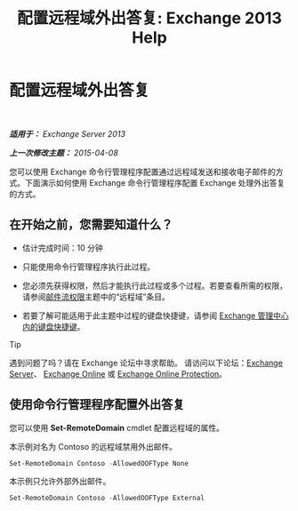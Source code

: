 ﻿---
title: '配置远程域外出答复: Exchange 2013 Help'
TOCTitle: 配置远程域外出答复
ms:assetid: 0c1e56be-7a29-4294-9762-600f9f788741
ms:mtpsurl: https://technet.microsoft.com/zh-cn/library/JJ657713(v=EXCHG.150)
ms:contentKeyID: 50489900
ms.date: 01/11/2018
mtps_version: v=EXCHG.150
ms.translationtype: HT
---

# 配置远程域外出答复

 

_**适用于：** Exchange Server 2013_

_**上一次修改主题：** 2015-04-08_

您可以使用 Exchange 命令行管理程序配置通过远程域发送和接收电子邮件的方式。下面演示如何使用 Exchange 命令行管理程序配置 Exchange 处理外出答复的方式。

## 在开始之前，您需要知道什么？

  - 估计完成时间：10 分钟

  - 只能使用命令行管理程序执行此过程。

  - 您必须先获得权限，然后才能执行此过程或多个过程。若要查看所需的权限，请参阅[邮件流权限](mail-flow-permissions-exchange-2013-help.md)主题中的“远程域”条目。

  - 若要了解可能适用于此主题中过程的键盘快捷键，请参阅 [Exchange 管理中心内的键盘快捷键](keyboard-shortcuts-in-the-exchange-admin-center-exchange-online-protection-help.md)。

> [!TIP]  
> 遇到问题了吗？请在 Exchange 论坛中寻求帮助。 请访问以下论坛：<a href="https://go.microsoft.com/fwlink/p/?linkid=60612">Exchange Server</a>、 <a href="https://go.microsoft.com/fwlink/p/?linkid=267542">Exchange Online</a> 或 <a href="https://go.microsoft.com/fwlink/p/?linkid=285351">Exchange Online Protection</a>。


## 使用命令行管理程序配置外出答复

您可以使用 **Set-RemoteDomain** cmdlet 配置远程域的属性。

本示例对名为 Contoso 的远程域禁用外出邮件。

```powershell
Set-RemoteDomain Contoso -AllowedOOFType None
```

本示例只允许外部外出邮件。

```powershell
Set-RemoteDomain Contoso -AllowedOOFType External
```

